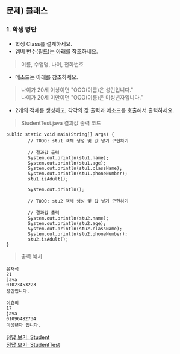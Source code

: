 ## 문제) 클래스

### 1. 학생 명단
* 학생 Class를 설계하세요. 
*  멤버 변수(필드)는 아래를 참조하세요. 
> 이름, 수업명, 나이, 전화번호

* 메소드는 아래를 참조하세요.
> 나이가 20세 이상이면 "OOO(이름)은 성인입니다."  
> 나이가 20세 미만이면 "OOO(이름)은 미성년자입니다."

* 2개의 객체를 생성하고, 각각의 값 출력과 메소드를 호출해서 출력하세요.

> StudentTest.java 결과값 출력 코드
```
public static void main(String[] args) {
		// TODO: stu1 객체 생성 및 값 넣기 구현하기
		
		// 결과값 출력
		System.out.println(stu1.name);
		System.out.println(stu1.age);
		System.out.println(stu1.className);
		System.out.println(stu1.phoneNumber);
		stu1.isAdult();
		
		System.out.println();
		
		// TODO: stu2 객체 생성 및 값 넣기 구현하기
		
		// 결과값 출력
		System.out.println(stu2.name);
		System.out.println(stu2.age);
		System.out.println(stu2.className);
		System.out.println(stu2.phoneNumber);
		stu2.isAdult();
}
```

> 출력 예시

```
유재석
21
java
01023453223
성인입니다.

이효리
17
java
01096482734
미성년자 입니다.
```
        
[정답 보기: Student](Student.java)  
[정답 보기: StudentTest](StudentTest.java)
